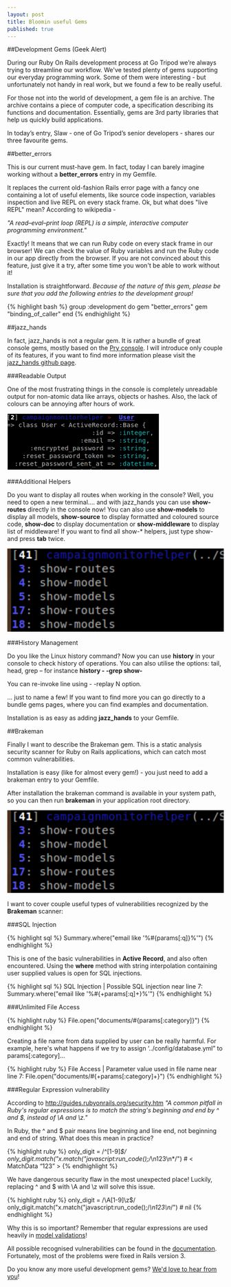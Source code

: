 ```yaml
---
layout: post
title: Bloomin useful Gems
published: true
---
```


##Development Gems (Geek Alert)
	 	 	
During our Ruby On Rails development process at Go Tripod we’re always trying to streamline our workflow. We've tested plenty of gems supporting our everyday programming work. Some of them were interesting - but unfortunately not handy in real work, but we found a few to be really useful.

For those not into the world of development, a gem file is an archive. The archive contains a piece of computer code, a specification describing its functions and documentation. Essentially, gems are 3rd party libraries that help us quickly build applications.

In today’s entry, Slaw - one of Go Tripod’s senior developers - shares our three favourite gems.

##better_errors

This is our current must-have gem. In fact, today I can barely imagine working without a **better_errors** entry in my Gemfile.

It replaces the current old-fashion Rails error page with a fancy one containing a lot of useful elements, like source code inspection, variables inspection and live REPL on every stack frame. Ok, but what does "live REPL" mean? According to wikipedia - 

*"A read–eval–print loop (REPL) is a simple, interactive computer programming environment."*

Exactly! It means that we can run Ruby code on every stack frame in our browser! We can check the value of Ruby variables and run the Ruby code in our app directly from the browser. If you are not convinced about this feature, just give it a try, after some time you won't be able to work without it!

Installation is straightforward. *Because of the nature of this gem, please be sure that you add the following entries to the development group!*

{% highlight bash %}
group :development do
	gem "better_errors"
	gem "binding_of_caller"
end	
{% endhighlight %}


##jazz_hands

In fact, jazz_hands is not a regular gem. It is rather a bundle of great console gems, mostly based on the [Pry console](http://pryrepl.org/). I will introduce only couple of its features, if you want to find more information please visit the [jazz_hands github page](https://github.com/nixme/jazz_hands).


###Readable Output

One of the most frustrating things in the console is completely unreadable output for non-atomic data like arrays, objects or hashes. Also, the lack of colours can be annoying after hours of work.

![Readable Output](/assets/img/blog/readable-output.png "Readable Output")


###Additional Helpers

Do you want to display all routes when working in the console? Well, you need to open a new terminal.... and with jazz_hands you can use **show-routes** directly in the console now! You can also use **show-models** to display all models, **show-source** to display formatted and coloured source code, **show-doc** to display documentation or **show-middleware** to display list of middleware! If you want to find all show-* helpers, just type show- and press **tab** twice.

![Tab Completion](/assets/img/blog/tab-completion.png "Tab Completion")


###History Management

Do you like the Linux history command? Now you can use **history** in your console to check history of operations. You can also utilise the options: tail, head, grep – for instance **history - -grep show-**

You can re-invoke line using - -replay N option.

... just to name a few! If you want to find more you can go directly to a bundle gems pages, where you can find examples and documentation.

Installation is as easy as adding **jazz_hands** to your Gemfile.


##Brakeman

Finally I want to describe the Brakeman gem. This is a static analysis security scanner for Ruby on Rails applications, which can catch most common vulnerabilities.

Installation is easy (like for almost every gem!) - you just need to add a brakeman entry to your Gemfile.

After installation the brakeman command is available in your system path, so you can then run **brakeman** in your application root directory.

![Brakeman, image from the rails-breakman site](/assets/img/blog/tab-completion.png "Brakeman, image from the rails-breakman site")

I want to cover couple useful types of vulnerabilities recognized by the **Brakeman** scanner:

###SQL Injection

{% highlight sql %}
Summary.where("email like '%#{params[:q]}%'")
{% endhighlight %}

This is one of the basic vulnerabilities in **Active Record**, and also often encountered. Using the **where** method with string interpolation containing user supplied values is open for SQL injections.

{% highlight sql %}
SQL Injection        | Possible SQL injection near line 7: Summary.where("email like '%#{+params[:q]+}%'")
{% endhighlight %}


###Unlimited File Access

{% highlight ruby %}
File.open("documents/#{params[:category]}")
{% endhighlight %}

Creating a file name from data supplied by user can be really harmful. For example, here's what happens if we try to assign ‘../config/database.yml” to params[:category]...

{% highlight ruby %}
File Access          | Parameter value used in file name near line 7: File.open("documents/#{+params[:category]+}") 
{% endhighlight %}

###Regular Expression vulnerability

According to http://guides.rubyonrails.org/security.htm *"A common pitfall in Ruby's regular expressions is to match the string's beginning and end by ^ and $, instead of \A and \z."*

In Ruby, the ^ and $ pair means line beginning and line end, not beginning and end of string. What does this mean in practice? 

{% highlight ruby %}
only_digit = /^[1-9]*$/
only_digit.match("x.match("javascript:run_code();/*\n123\n*/") # < MatchData “123” > 
{% endhighlight %}

We have dangerous security flaw in the most unexpected place! Luckily, replacing ^ and $ with \A and \z will solve this issue.

{% highlight ruby %}
only_digit = /\A[1-9]\z$/
only_digit.match("x.match("javascript:run_code();/*\n123\n*/") # nil 
{% endhighlight %}

Why this is so important? Remember that regular expressions are used heavily in [model validations](http://guides.rubyonrails.org/active_record_validations.html)! 

All possible recognised vulnerabilities can be found in the [documentation](http://brakemanscanner.org/docs/warning_types/t). Fortunately, most of the problems were fixed in Rails version 3. 

Do you know any more useful development gems? [We'd love to hear from you](/#contact)!







